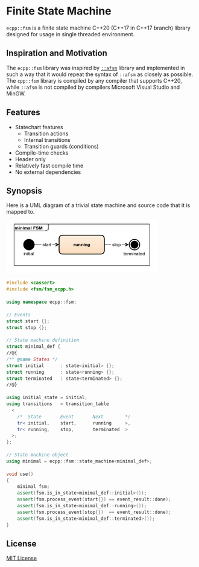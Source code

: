 # Finite State Machine

`ecpp::fsm` is a finite state machine C++20 (C++17 in C++17 branch) library designed for usage in single threaded environment.

## Inspiration and Motivation

The `ecpp::fsm` library was inspired by [`::afsm`](https://github.com/zmij/afsm) library
and implemented in such a way that it would repeat the syntax of `::afsm` as closely as possible.
The `cpp::fsm` library is compiled by any compiler that supports C++20, while `::afsm` is not compiled by compilers
Microsoft Visual Studio and MinGW.

## Features

* Statechart features
  * Transition actions
  * Internal transitions
  * Transition guards (conditions)
* Compile-time checks
* Header only
* Relatively fast compile time
* No external dependencies

## Synopsis

Here is a UML diagram of a trivial state machine and source code that it is mapped to.

![minimal](doc/simple_fsm.png)

```c++
#include <cassert>
#include <fsm/fsm_ecpp.h>

using namespace ecpp::fsm;

// Events
struct start {};
struct stop {};

// State machine definition
struct minimal_def {
//@{
/** @name States */
struct initial      : state<initial> {};
struct running      : state<running> {};
struct terminated   : state<terminated> {};
//@}

using initial_state = initial;
using transitions   = transition_table
  <
    /*  State       Event       Next        */
    tr< initial,    start,      running     >,
    tr< running,    stop,       terminated  >
  >;
};

// State machine object
using minimal = ecpp::fsm::state_machine<minimal_def>;

void use()
{
    minimal fsm;
    assert(fsm.is_in_state<minimal_def::initial>());
    assert(fsm.process_event(start{}) == event_result::done);
    assert(fsm.is_in_state<minimal_def::running>());
    assert(fsm.process_event(stop{})  == event_result::done);
    assert(fsm.is_in_state<minimal_def::terminated>());
}
```

## License

[MIT License](LICENSE)

